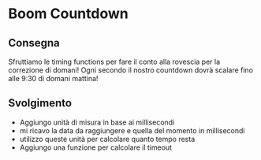 # Boom Countdown

## Consegna

Sfruttiamo le timing functions per fare il conto alla rovescia per la correzione di domani!
Ogni secondo il nostro countdown dovrà scalare fino alle 9:30 di domani mattina!

## Svolgimento

- Aggiungo unità di misura in base ai millisecondi
- mi ricavo la data da raggiungere e quella del momento in millisecondi
- utilizzo queste unità per calcolare quanto tempo resta
- Aggiungo una funzione per calcolare il timeout
